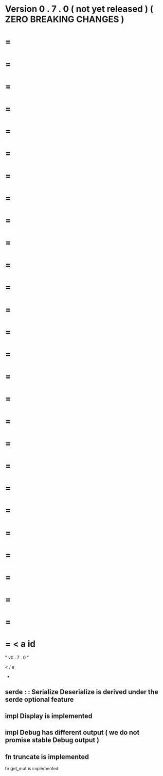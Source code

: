Version
0
.
7
.
0
(
not
yet
released
)
(
ZERO
BREAKING
CHANGES
)
=
=
=
=
=
=
=
=
=
=
=
=
=
=
=
=
=
=
=
=
=
=
=
=
=
=
=
=
=
=
=
=
=
=
=
=
=
=
=
=
=
=
=
=
=
=
=
=
=
=
=
=
=
=
=
=
<
a
id
=
"
v0
.
7
.
0
"
>
<
/
a
>
-
serde
:
:
Serialize
Deserialize
is
derived
under
the
serde
optional
feature
-
impl
Display
is
implemented
-
impl
Debug
has
different
output
(
we
do
not
promise
stable
Debug
output
)
-
fn
truncate
is
implemented
-
fn
get_mut
is
implemented
